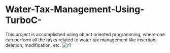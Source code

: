 # Water-Tax-Management-Using-TurboC-
This project is accomplished using object oriented programming, where one can perform all the tasks related to water tax management like insertion, deletion, modification, etc.
![r1](https://user-images.githubusercontent.com/81522508/133918529-f65f0925-b865-4a0f-bb68-62b9148c8364.png)
